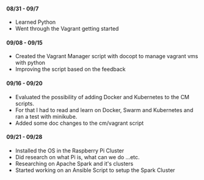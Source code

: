 #### 08/31 - 09/7
- Learned Python
- Went through the Vagrant getting started

#### 09/08 - 09/15
 - Created the Vagrant Manager script with docopt to manage vagrant vms with python
 - Improving the script based on the feedback
 
#### 09/16 - 09/20 
 - Evaluated the possibility of adding Docker and Kubernetes to the CM scripts. 
 - For that I had to read and learn on Docker, Swarm and Kubernetes and ran a test with minikube.
 - Added some doc changes to the cm/vagrant script

#### 09/21 - 09/28
 - Installed the OS in the Raspberry Pi Cluster
 - Did research on what Pi is, what can we do ...etc. 
 - Researching on Apache Spark and it's clusters
 - Started working on an Ansible Script to setup the Spark Cluster

